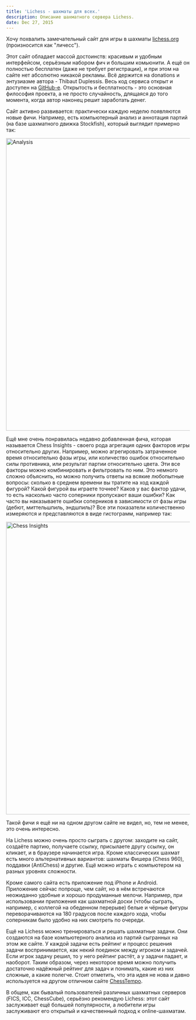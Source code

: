 ```yaml
---
title: 'Lichess - шахматы для всех.'
description: Описание шахматного сервера Lichess.
date: Dec 27, 2015
---
```


Хочу похвалить замечательный сайт для игры в шахматы [lichess.org][lichess] (произносится как "личесс").

Этот сайт обладает массой достоинств: красивым и удобным интерфейсом, серьёзным набором фич и большим комьюнити. А ещё он полностью бесплатен (даже не требует регистрации), и при этом на сайте нет абсолютно никакой рекламы. Всё держится на donations и энтузиазме автора - Thibaut Duplessis. Весь код сервиса открыт и доступен на [GitHub-e][lila]. Открытость и бесплатность - это основная философия проекта, а не просто случайность, длящаяся до того момента, когда автор наконец решит заработать денег.

Сайт активно развивается: практически каждую неделю появляются новые фичи. Например, есть компьютерный анализ и аннотация партий (на базе шахматного движка Stockfish), который выглядит примерно так:

<img src="https://monosnap.com/file/FXe5vwNxIqMEGtMNz75r9dOcolSp3r.png" alt="Analysis" width="800"/>

Ещё мне очень понравилась недавно добавленная фича, которая называется Chess Insights - своего рода агрегация одних факторов игры относительно других. Например, можно агрегировать затраченное время относительно фазы игры, или количество ошибок относительно силы противника, или результат партии относительно цвета. Эти все факторы можно комбинировать и фильтровать по ним. Это немного сложно объяснить, но можно получить ответы на всякие любопытные вопросы: сколько в среднем времени вы тратите на ход каждой фигурой? Какой фигурой вы играете точнее? Каков у вас фактор удачи, то есть насколько часто соперники пропускают ваши ошибки? Как часто вы наказываете ошибки соперников в зависимости от фазы игры (дебют, миттельшпиль, эндшпиль)? Все эти показатели количественно измеряются и представляются в виде гистограмм, например так:

<img src="https://monosnap.com/file/IAycnKfzID1pVOqkdBgqAXwOKOOB0x.png" alt="Chess Insights" width="800" />

Такой фичи я ещё ни на одном другом сайте не видел, но, тем не менее, это очень интересно.

На Lichess можно очень просто сыграть с другом: заходите на сайт, создаёте партию, получаете ссылку, присылаете другу ссылку, он кликает, и в браузере начинается игра. Кроме классических шахмат есть много альтернативных вариантов: шахматы Фишера (Chess 960), поддавки (AntiChess) и другие. Ещё можно играть с компьютером на разных уровнях сложности.

Кроме самого сайта есть приложение под iPhone и Android. Приложение сейчас попроще, чем сайт, но в нём встречаются неожиданно удобные и хорошо продуманные мелочи. Например, при использовании приложения как шахматной доски (чтобы сыграть, например, с коллегой на обеденном перерыве) белые и чёрные фигуры переворачиваются на 180 градусов после каждого хода, чтобы соперникам было удобно на них смотреть по очереди.

Ещё на Lichess можно тренироваться и решать шахматные задачи. Они создаются на базе компьютерного анализа из партий сыгранных на этом же сайте. У каждой задачи есть рейтинг и процесс решения задачи воспринимается, как некий поединок между игроком и задачей. Если игрок задачу решил, то у него рейтинг растёт, а у задачи падает, и наоборот. Таким образом, через некоторое время можно получить достаточно надёжный рейтинг для задач и понимать, какие из них сложные, а какие полегче. Стоит отметить, что эта идея не нова и давно используется на другом отличном сайте [ChessTempo][chesstempo].

В общем, как бывалый пользователей различных шахматных серверов (FICS, ICC, ChessCube), серьёзно рекомендую Lichess: этот сайт заслуживает ещё большей популярности, а любители игры заслуживают его открытый и качественный подход к online-шахматам.

[lichess]: http://lichess.org
[lila]: https://github.com/ornicar/lila
[chesstempo]: http://chesstempo.com
